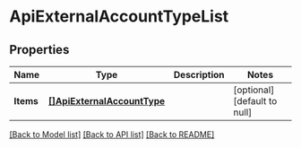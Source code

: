 # ApiExternalAccountTypeList

## Properties
Name | Type | Description | Notes
------------ | ------------- | ------------- | -------------
**Items** | [**[]ApiExternalAccountType**](ApiExternalAccountType.md) |  | [optional] [default to null]

[[Back to Model list]](../README.md#documentation-for-models) [[Back to API list]](../README.md#documentation-for-api-endpoints) [[Back to README]](../README.md)

